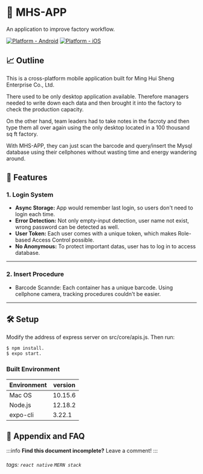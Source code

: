 # 🔩  MHS-APP

An application to improve factory workflow.

[![Platform - Android](https://img.shields.io/badge/platform-Android-3ddc84.svg?style=flat&logo=android)](https://www.android.com)
[![Platform - iOS](https://img.shields.io/badge/platform-iOS-000.svg?style=flat&logo=apple)](https://developer.apple.com/ios)

## 📈  Outline

This is a cross-platform mobile application built for Ming Hui Sheng Enterprise Co., Ltd.

There used to be only desktop application available. Therefore managers needed to write down each data and then brought it into the factory to check the production capacity.

On the other hand, team leaders had to take notes in the facroty and then type them all over again using the only desktop located in a 100 thousand sq ft factory.

With MHS-APP, they can just scan the barcode and query/insert the Mysql database using their cellphones without wasting time and energy wandering around.

## 📱  Features

### 1. Login System

* **Async Storage:** App would remember last login, so users don't need to login each time.
* **Error Detection:** Not only empty-input detection, user name not exist, wrong password can be detected as well.
* **User Token:** Each user comes with a unique token, which makes Role-based Access Control possible.
* **No Anonymous:** To protect important datas, user has to log in to access database.

---

### 2. Insert Procedure

* Barcode Scannde: Each container has a unique barcode. Using cellphone camera, tracking procedures couldn't be easier.

---


## 🛠  Setup

Modify the address of express server on src/core/apis.js.
Then run:
```bash 
$ npm install.
$ expo start.
```

### Built Environment

| Environment           | version | 
| --------------------- | ------- |
| Mac OS                | 10.15.6 |
| Node.js               | 12.18.2 |
| expo-cli              | 3.22.1  |


## 🙋  Appendix and FAQ

:::info
**Find this document incomplete?** Leave a comment!
:::

###### tags: `react native` `MERN stack`